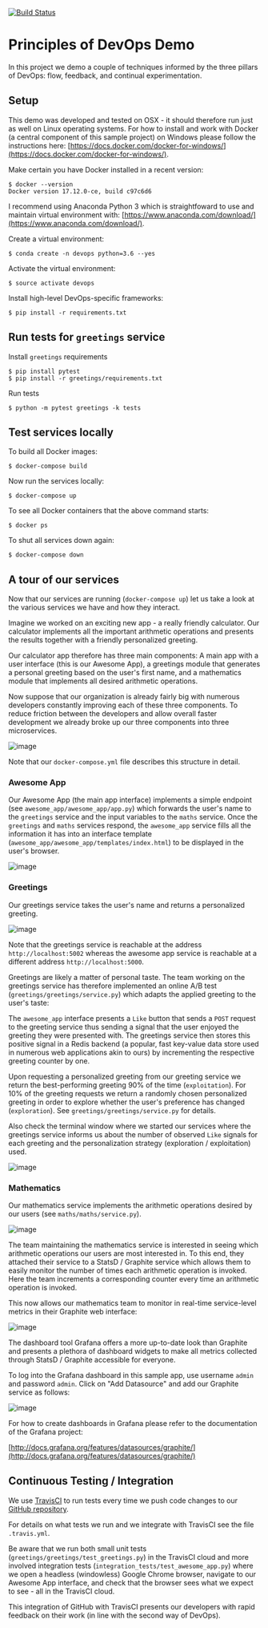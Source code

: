 [![Build Status](https://travis-ci.org/EXXETA/devops-demo.svg?branch=master)](https://travis-ci.org/EXXETA/devops-demo)

# Principles of DevOps Demo

In this project we demo a couple of techniques informed by the three pillars of DevOps:
flow, feedback, and continual experimentation.


## Setup

This demo was developed and tested on OSX - it should therefore run just as well
on Linux operating systems.
For how to install and work with Docker (a central component of this sample project)
on Windows please follow the instructions here:
[https://docs.docker.com/docker-for-windows/](https://docs.docker.com/docker-for-windows/).

Make certain you have Docker installed in a recent version:

    $ docker --version
    Docker version 17.12.0-ce, build c97c6d6

I recommend using Anaconda Python 3 which is straightfoward to use and maintain
virtual environment with: [https://www.anaconda.com/download/](https://www.anaconda.com/download/).

Create a virtual environment:

    $ conda create -n devops python=3.6 --yes

Activate the virtual environment:

    $ source activate devops

Install high-level DevOps-specific frameworks:

    $ pip install -r requirements.txt

## Run tests for `greetings` service

Install `greetings` requirements

    $ pip install pytest
    $ pip install -r greetings/requirements.txt

Run tests

    $ python -m pytest greetings -k tests

## Test services locally

To build all Docker images:

    $ docker-compose build

Now run the services locally:

    $ docker-compose up

To see all Docker containers that the above command starts:

    $ docker ps

To shut all services down again:

    $ docker-compose down

## A tour of our services

Now that our services are running (`docker-compose up`)
let us take a look at the various services we have and how they interact.

Imagine we worked on an exciting new app - a really friendly calculator.
Our calculator implements all the important arithmetic operations and presents
the results together with a friendly personalized greeting.

Our calculator app therefore has three main components:
A main app with a user interface (this is our Awesome App), a greetings module that generates
a personal greeting based on the user's first name, and a mathematics module that implements
all desired arithmetic operations.

Now suppose that our organization is already fairly big with numerous developers constantly
improving each of these three components.
To reduce friction between the developers and allow overall faster development we already
broke up our three components into three microservices.

![image](https://user-images.githubusercontent.com/3273502/36848043-5b52cd5e-1d60-11e8-8a1b-5ba005bd3976.png)

Note that our `docker-compose.yml` file describes this structure in detail.

### Awesome App

Our Awesome App (the main app interface) implements a simple endpoint
(see `awesome_app/awesome_app/app.py`) which forwards the user's
name to the `greetings` service and the input variables to the `maths` service.
Once the `greetings` and `maths` services respond, the `awesome_app` service
fills all the information it has into an interface template
(`awesome_app/awesome_app/templates/index.html`) to be displayed in the user's browser.

![image](https://user-images.githubusercontent.com/3273502/36849274-e1583710-1d63-11e8-9854-9a6a093e2dcb.png)

### Greetings

Our greetings service takes the user's name and returns a personalized greeting.

![image](https://user-images.githubusercontent.com/3273502/36849882-80bdfef6-1d65-11e8-9c8e-71916cefa429.png)

Note that the greetings service is reachable at the address `http://localhost:5002` whereas
the awesome app service is reachable at a different address `http://localhost:5000`.

Greetings are likely a matter of personal taste.
The team working on the greetings service has therefore implemented an online
A/B test (`greetings/greetings/service.py`) which adapts the applied greeting
to the user's taste:

The `awesome_app` interface presents a `Like` button that sends a `POST` request to the
greeting service thus sending a signal that the user enjoyed the greeting they were presented
with. The greetings service then stores this positive signal in a Redis backend
(a popular, fast key-value data store used in numerous web applications akin to ours)
by incrementing the respective greeting counter by one.

Upon requesting a personalized greeting from our greeting service we return the
best-performing greeting 90% of the time (`exploitation`).
For 10% of the greeting requests we return a randomly chosen personalized
greeting in order to explore whether the user's preference has changed (`exploration`).
See `greetings/greetings/service.py` for details.

Also check the terminal window where we started our services where the greetings
service informs us about the number of observed `Like` signals for each greeting
and the personalization strategy (exploration / exploitation) used.

![image](https://user-images.githubusercontent.com/3273502/36850467-325abd06-1d67-11e8-8fb8-3dc5938894c8.png)

### Mathematics

Our mathematics service implements the arithmetic operations desired by our users
(see `maths/maths/service.py`).

![image](https://user-images.githubusercontent.com/3273502/36850679-b48d7520-1d67-11e8-9bd1-4f2710da6f75.png)

The team maintaining the mathematics service is interested in seeing which arithmetic operations
our users are most interested in.
To this end, they attached their service to a StatsD / Graphite service which allows them
to easily monitor the number of times each arithmetic operation is invoked.
Here the team increments a corresponding counter every time an arithmetic operation is invoked.

This now allows our mathematics team to monitor in real-time service-level metrics in their
Graphite web interface:

![image](https://user-images.githubusercontent.com/3273502/36851089-b607181a-1d68-11e8-9cb4-8f09c537f572.png)

The dashboard tool Grafana offers a more up-to-date look than Graphite
and presents a plethora of dashboard widgets to make all metrics collected through
StatsD / Graphite accessible for everyone.

To log into the Grafana dashboard in this sample app, use username `admin` and password `admin`.
Click on "Add Datasource" and add our Graphite service as follows:

![image](https://user-images.githubusercontent.com/3273502/36851432-7c5de62e-1d69-11e8-9a7e-c92f7b742acf.png)

For how to create dashboards in Grafana please refer to the documentation of the
Grafana project:

[http://docs.grafana.org/features/datasources/graphite/](http://docs.grafana.org/features/datasources/graphite/)

## Continuous Testing / Integration

We use [TravisCI](https://travis-ci.org/EXXETA/devops-demo/) to run tests every time
we push code changes to our [GitHub repository](https://github.com/EXXETA/devops-demo).

For details on what tests we run and we integrate with TravisCI see the file `.travis.yml`.

Be aware that we run both small unit tests (`greetings/greetings/test_greetings.py`) in the
TravisCI cloud and more involved integration tests (`integration_tests/test_awesome_app.py`)
where we open a headless (windowless) Google Chrome browser, navigate to our Awesome App interface,
and check that the browser sees what we expect to see - all in the TravisCI cloud.

This integration of GitHub with TravisCI presents our developers with rapid feedback on their work
(in line with the second way of DevOps).
